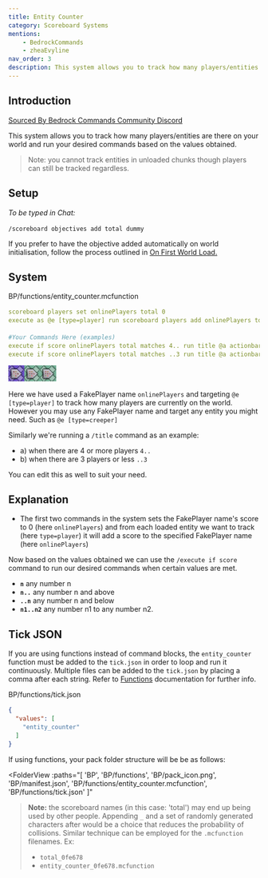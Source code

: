 ```yaml
---
title: Entity Counter
category: Scoreboard Systems
mentions:
    - BedrockCommands
    - zheaEvyline
nav_order: 3
description: This system allows you to track how many players/entities are there on your world and run your desired commands based on the values obtained.
---
```


## Introduction

[Sourced By Bedrock Commands Community Discord](https://discord.gg/SYstTYx5G5)

This system allows you to track how many players/entities are there on your world and run your desired commands based on the values obtained.

> Note: you cannot track entities in unloaded chunks though players can still be tracked regardless.

## Setup

*To be typed in Chat:*

`/scoreboard objectives add total dummy`

If you prefer to have the objective added automatically on world initialisation, follow the process outlined in [On First World Load.](/commands/on-first-world-load)

## System

<CodeHeader>BP/functions/entity_counter.mcfunction</CodeHeader>

```yaml
scoreboard players set onlinePlayers total 0
execute as @e [type=player] run scoreboard players add onlinePlayers total 1

#Your Commands Here (examples)
execute if score onlinePlayers total matches 4.. run title @a actionbar Enough players to start game.
execute if score onlinePlayers total matches ..3 run title @a actionbar Not enough players.
```
![commandBlockChain3](/assets/images/commands/commandBlockChain/3.png)


Here we have used a FakePlayer name `onlinePlayers` and targeting `@e [type=player]` to track how many players are currently on the world. However you may use any FakePlayer name and target any entity you might need. Such as `@e [type=creeper]`

Similarly we're running a `/title` command as an example:
- a) when there are 4 or more players `4..`
- b) when there are 3 players or less `..3`

You can edit this as well to suit your need.

## Explanation

- The first two commands in the system sets the FakePlayer name's score to 0 (here `onlinePlayers`) and from each loaded entity we want to track (here `type=player`) it will add a score to the specified FakePlayer name (here `onlinePlayers`)

Now based on the values obtained we can use the `/execute if score` command to run our desired commands when certain values are met.
- **` n `** any number n
- **` n.. `** any number n and above
- **` ..n `** any number n and below
- **` n1..n2 `** any number n1 to any number n2.

## Tick JSON

If you are using functions instead of command blocks, the ` entity_counter ` function must be added to the ` tick.json ` in order to loop and run it continuously. Multiple files can be added to the ` tick.json ` by placing a comma after each string. Refer to [Functions](/commands/mcfunctions#tick-json) documentation for further info.

<CodeHeader>BP/functions/tick.json</CodeHeader>
```json
{
  "values": [
    "entity_counter"
  ]
}
```

If using functions, your pack folder structure will be be as follows:

<FolderView
	:paths="[
    'BP',
    'BP/functions',
    'BP/pack_icon.png',
    'BP/manifest.json',
    'BP/functions/entity_counter.mcfunction',
    'BP/functions/tick.json'
]"
></FolderView>

> **Note:** the scoreboard names (in this case: 'total') may end up being used by other people. Appending ` _ ` and a set of randomly generated characters after would be a choice that reduces the probability of collisions. Similar technique can be employed for the ` .mcfunction ` filenames. Ex:
> - ` total_0fe678 `
> - ` entity_counter_0fe678.mcfunction `

